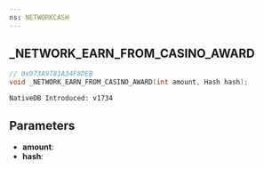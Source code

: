 ```yaml
---
ns: NETWORKCASH
---
```

## _NETWORK_EARN_FROM_CASINO_AWARD

```c
// 0x973A9781A34F8DEB
void _NETWORK_EARN_FROM_CASINO_AWARD(int amount, Hash hash);
```

```
NativeDB Introduced: v1734
```

## Parameters
* **amount**:
* **hash**:
